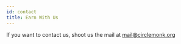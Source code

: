 ```yaml
---
id: contact
title: Earn With Us
---
```


If you want to contact us, shoot us the mail at mail@circlemonk.org




